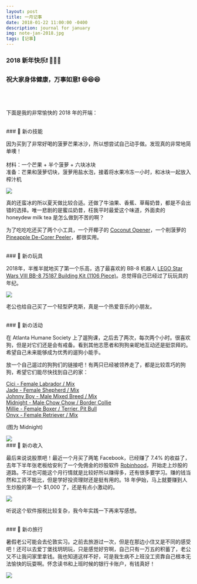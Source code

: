 ```yaml
---
layout: post
title: 一月记事
date: 2018-01-22 11:00:00 -0400
description: journal for january
img: note-jan-2018.jpg
tags: [记事]
---
```



### 2018 新年快乐❗️ 🎉🎉🎉 

### 祝大家身体健康，万事如意❗️ 😆😆😆


<br>

<br>

下面是我的非常愉快的 2018 年的开端：


<br>
### 🔹 新の技能

因为买到了非常好喝的菠萝芒果冰沙，所以想尝试自己动手做。发现真的非常地简单噢！<br>
<br>
材料：一个芒果 + 半个菠萝 + 六块冰块<br>
准备：芒果和菠萝切块，菠萝用盐水泡，接着将水果冷冻一小时，和冰块一起放入榨汁机

<img src="{{ site.url }}{{ site.baseurl }}/assets/img/content/smoothie.jpg" >

真的还蛮冰的所以夏天做比较合适。还做了牛油果、香蕉、草莓奶昔，都是不会出错的选择。唯一悲剧的是蜜瓜奶昔，枉我平时最爱这个味道，外面卖的 honeydew milk tea 是怎么做到不苦的啊？

为了吃吃吃还买了两个小工具，一个开椰子的 <a href="https://www.amazon.com/gp/product/B074SBHDVG/ref=oh_aui_detailpage_o03_s00?ie=UTF8&psc=1" target="_blank">Coconut Opener</a>，一个削菠萝的 <a href="https://www.amazon.com/gp/product/B00NU7YB1E/ref=oh_aui_detailpage_o02_s00?ie=UTF8&psc=1" target="_blank">Pineapple De-Corer Peeler</a>，都很实用。



<br>
### 🔹 新の玩具

2018年，半推半就地买了第一个乐高，选了最喜欢的 BB-8 机器人 <a href="https://www.amazon.com/gp/product/B071S29664/ref=oh_aui_detailpage_o04_s00?ie=UTF8&psc=1" target="_blank">LEGO Star Wars VIII BB-8 75187 Building Kit (1106 Piece)</a>。总觉得自己已经过了玩玩具的年纪。

<img src="{{ site.url }}{{ site.baseurl }}/assets/img/content/bb-8.jpg" >

老公也给自己买了一个轻型萨克斯，真是一个热爱音乐的小朋友。






<br>
### 🔹 新の活动

在 Atlanta Humane Society 上了遛狗课，之后去了两次，每次两个小时。很喜欢狗，但是对它们还是会有戒备。看到其他志愿者和狗狗亲昵地互动还是挺崇拜的。希望自己未来能够成为优秀的遛狗小能手。

放一个自己遛过的狗狗们的链接吧！有两只已经被领养走了，都是比较乖巧的狗狗，希望它们能尽快找到自己的家：<br>


<a href="http://atlantahumane.org/adopt/details/?aid=37439280&cid=13&tid=Dog#.WmZqGFQ-fOQ" target="_blank">Cici - Female Labrador / Mix</a><br>
<a href="http://atlantahumane.org/adopt/details/?aid=36482205&cid=13&tid=Dog#.WmZqSlQ-fOQ" target="_blank">Jade - Female Shepherd / Mix</a><br>
<a href="http://atlantahumane.org/adopt/details/?aid=12781076&cid=13&tid=Dog#.WmZqbFQ-fOQ" target="_blank">Johnny Boy - Male Mixed Breed / Mix</a><br>
<a href="http://atlantahumane.org/adopt/details/?aid=4606322&cid=13&tid=Dog#.WmZq2VQ-fOQ" target="_blank">Midnight - Male Chow Chow / Border Collie</a><br>
<a href="http://atlantahumane.org/adopt/details/?aid=21731513&cid=13&tid=Dog#.WmZrYlQ-fOQ" target="_blank">Millie - Female Boxer / Terrier, Pit Bull</a><br> 
<a href="http://atlantahumane.org/adopt/details/?aid=37401248&cid=13&tid=Dog#.WmZq4FQ-fOQ" target="_blank">Onyx - Female Retriever / Mix</a>


(图为 Midnight)

<img src="{{ site.url }}{{ site.baseurl }}/assets/img/content/dog-walk.jpg" >


<br>
### 🔹 新の收入


最后来说说股票吧！最近一个月买了两笔 Facebook，已经赚了 7.4% 的收益了，去年下半年张老板给安利了一个免佣金的炒股软件 <a href="http://share.robinhood.com/yitingx1" target="_blank">Robinhood</a>，开始走上炒股的道路。不过也可能这个月行情就是比较好所以赚得多，还有很多要学习。赚的钱当然和工资不能比，但是学好投资理财还是挺有用的。18 年伊始，马上就要赚到人生炒股的第一个 $1,000 了，还是有点小激动的。

<img src="{{ site.url }}{{ site.baseurl }}/assets/img/content/stock.png" >

听说这个软件报税比较复杂，我今年实践一下再来写感想。


<br>
### 🔹 新の旅行

暑假老公可能会去伦敦实习。之前去旅游过一次，但是在那边小住又是不同的感受吧！还可以去爱丁堡找玥玥玩，只是感觉好穷啊，自己只有一万五的积蓄了，老公又不让我问家里拿钱。我也知道这样不好，可是我生病不上班没工资靠自己根本无法愉快的玩耍啊。怀念读书和上班时候的银行卡账户，有钱真好！

<img src="{{ site.url }}{{ site.baseurl }}/assets/img/content/london.jpg" >

<br>
